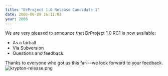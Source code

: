```yaml
---
title: "DrProject 1.0 Release Candidate 1"
date: 2006-06-29 16:11:03
year: 2006
---
```

We are very pleased to announce that DrProject 1.0  RC1 is now  available:
<ul>
	<li>As a tarball</li>
	<li>Via Subversion</li>
	<li>Questions and feedback</li>
</ul>
Thanks to everyone who got us this far---we look forward to your feedback.

<img id="image531" alt="krypton-release.png" src="{{'/files/2006/06/krypton-release.png' | relative_url}}" />
